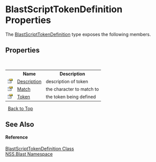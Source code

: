 # BlastScriptTokenDefinition Properties
 

The <a href="c46091ba-5aab-4b9f-04fa-20713e7aaf85">BlastScriptTokenDefinition</a> type exposes the following members.


## Properties
&nbsp;<table><tr><th></th><th>Name</th><th>Description</th></tr><tr><td>![Public property](media/pubproperty.gif "Public property")</td><td><a href="68dccf80-2752-ffa4-d59b-dae28703eb6c">Description</a></td><td>
description of token</td></tr><tr><td>![Public property](media/pubproperty.gif "Public property")</td><td><a href="c2c359a4-1679-90d5-5345-8ad51fd54bee">Match</a></td><td>
the character to match to</td></tr><tr><td>![Public property](media/pubproperty.gif "Public property")</td><td><a href="705781eb-521c-08d6-b36b-bc12f512ac33">Token</a></td><td>
the token being defined</td></tr></table>&nbsp;
<a href="#blastscripttokendefinition-properties">Back to Top</a>

## See Also


#### Reference
<a href="c46091ba-5aab-4b9f-04fa-20713e7aaf85">BlastScriptTokenDefinition Class</a><br /><a href="88b55311-4a89-0894-e27a-e157e443c7f7">NSS.Blast Namespace</a><br />